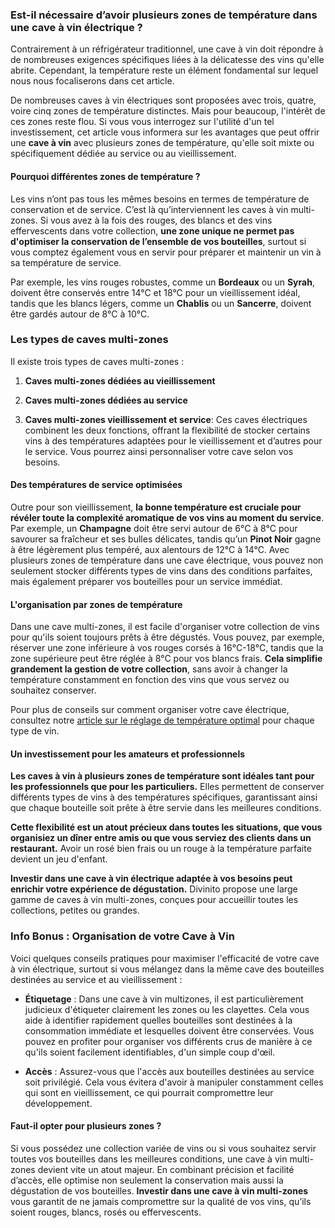 ### **Est-il nécessaire d’avoir plusieurs zones de température dans une cave à vin électrique ?**<a id="h.jh1w4h6qn6i4"></a>

Contrairement à un réfrigérateur traditionnel, une cave à vin doit répondre à de nombreuses exigences spécifiques liées à la délicatesse des vins qu'elle abrite. Cependant, la température reste un élément fondamental sur lequel nous nous focaliserons dans cet article.

De nombreuses caves à vin électriques sont proposées avec trois, quatre, voire cinq zones de température distinctes. Mais pour beaucoup, l'intérêt de ces zones reste flou. Si vous vous interrogez sur l'utilité d'un tel investissement, cet article vous informera sur les avantages que peut offrir une **cave à vin** avec plusieurs zones de température, qu'elle soit mixte ou spécifiquement dédiée au service ou au vieillissement.


#### **Pourquoi différentes zones de température ?**<a id="h.wfe7yhf1pnkk"></a>

Les vins n’ont pas tous les mêmes besoins en termes de température de conservation et de service. C’est là qu’interviennent les caves à vin multi-zones. Si vous avez à la fois des rouges, des blancs et des vins effervescents dans votre collection, **une zone unique ne permet pas d'optimiser la conservation de l’ensemble de vos bouteilles**, surtout si vous comptez également vous en servir pour préparer et maintenir un vin à sa température de service.

Par exemple, les vins rouges robustes, comme un **Bordeaux** ou un **Syrah**, doivent être conservés entre 14°C et 18°C pour un vieillissement idéal, tandis que les blancs légers, comme un **Chablis** ou un **Sancerre**, doivent être gardés autour de 8°C à 10°C.


### **Les types de caves multi-zones**<a id="h.6ii2r9x1rwz8"></a>

Il existe trois types de caves multi-zones :

1. **Caves multi-zones dédiées au vieillissement**

2. **Caves multi-zones dédiées au service**

3. **Caves multi-zones vieillissement et service**: Ces caves électriques combinent les deux fonctions, offrant la flexibilité de stocker certains vins à des températures adaptées pour le vieillissement et d’autres pour le service. Vous pourrez ainsi personnaliser votre cave selon vos besoins.


#### **Des températures de service optimisées**<a id="h.42r5dwc2qyh3"></a>

Outre pour son vieillissement, **la bonne température est cruciale pour révéler toute la complexité aromatique de vos vins au moment du service**. Par exemple, un **Champagne** doit être servi autour de 6°C à 8°C pour savourer sa fraîcheur et ses bulles délicates, tandis qu’un **Pinot Noir** gagne à être légèrement plus tempéré, aux alentours de 12°C à 14°C. Avec plusieurs zones de température dans une cave électrique, vous pouvez non seulement stocker différents types de vins dans des conditions parfaites, mais également préparer vos bouteilles pour un service immédiat.


#### **L'organisation par zones de température**<a id="h.yy03713ta6qd"></a>

Dans une cave multi-zones, il est facile d'organiser votre collection de vins pour qu'ils soient toujours prêts à être dégustés. Vous pouvez, par exemple, réserver une zone inférieure à vos rouges corsés à 16°C-18°C, tandis que la zone supérieure peut être réglée à 8°C pour vos blancs frais. **Cela simplifie grandement la gestion de votre collection**, sans avoir à changer la température constamment en fonction des vins que vous servez ou souhaitez conserver.

Pour plus de conseils sur comment organiser votre cave électrique, consultez notre [article sur le réglage de température optimal](https://docs.google.com/document/d/1qxPp14ueTbi3YBxARn7xQlB_ZcwI_HHwdVowv4RXelU/edit?tab=t.0) pour chaque type de vin.


#### **Un investissement pour les amateurs et professionnels**<a id="h.ld1t5xp4t3it"></a>

**Les caves à vin à plusieurs zones de température sont idéales tant pour les professionnels que pour les particuliers.** Elles permettent de conserver différents types de vins à des températures spécifiques, garantissant ainsi que chaque bouteille soit prête à être servie dans les meilleures conditions.

**Cette flexibilité est un atout précieux dans toutes les situations, que vous organisiez un dîner entre amis ou que vous serviez des clients dans un restaurant.** Avoir un rosé bien frais ou un rouge à la température parfaite devient un jeu d'enfant.

**Investir dans une cave à vin électrique adaptée à vos besoins peut enrichir votre expérience de dégustation.** Divinito propose une large gamme de caves à vin multi-zones, conçues pour accueillir toutes les collections, petites ou grandes.


### **Info Bonus : Organisation de votre Cave à Vin**<a id="h.ee2lxa7t6ms8"></a>

Voici quelques conseils pratiques pour maximiser l'efficacité de votre cave à vin électrique, surtout si vous mélangez dans la même cave des bouteilles destinées au service et au vieillissement :

- **Étiquetage** : Dans une cave à vin multizones, il est particulièrement judicieux d'étiqueter clairement les zones ou les clayettes. Cela vous aide à identifier rapidement quelles bouteilles sont destinées à la consommation immédiate et lesquelles doivent être conservées. Vous pouvez en profiter pour organiser vos différents crus de manière à ce qu'ils soient facilement identifiables, d'un simple coup d'œil.

- **Accès** : Assurez-vous que l'accès aux bouteilles destinées au service soit privilégié. Cela vous évitera d'avoir à manipuler constamment celles qui sont en vieillissement, ce qui pourrait compromettre leur développement.


#### **Faut-il opter pour plusieurs zones ?**<a id="h.xd4w8ww3ubnk"></a>

Si vous possédez une collection variée de vins ou si vous souhaitez servir toutes vos bouteilles dans les meilleures conditions, une cave à vin multi-zones devient vite un atout majeur. En combinant précision et facilité d’accès, elle optimise non seulement la conservation mais aussi la dégustation de vos bouteilles. **Investir dans une cave à vin multi-zones** vous garantit de ne jamais compromettre sur la qualité de vos vins, qu’ils soient rouges, blancs, rosés ou effervescents.
